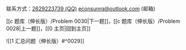 联系方式：<a href="https://qm.qq.com/q/iA1sKuakak">2629223739 (QQ)</a> <a href="mailto:econsunrq@outlook.com">econsunrq@outlook.com (邮箱)</a>

[[c 题库（伸长版）/Problem 0030|下一题]]，[[c 题库（伸长版）/Problem 0028|上一题]]，[[0 主页|回到主页]]

![[1 汇总问题（伸长版）#^0029]]